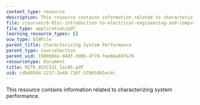 ```yaml
---
content_type: resource
description: This resource contains information related to characterizing system performance.
file: /courses/6-01sc-introduction-to-electrical-engineering-and-computer-science-i-spring-2011/cdbd856422172e40716f570654b5ec4c_MIT6_01SCS11_lec05.pdf
file_type: application/pdf
learning_resource_types: []
ocw_type: OCWFile
parent_title: Characterizing System Performance
parent_type: CourseSection
parent_uid: 1900980a-94df-dd0b-4f70-fee6ba697a76
resourcetype: Document
title: MIT6_01SCS11_lec05.pdf
uid: cdbd8564-2217-2e40-716f-570654b5ec4c
---
```

This resource contains information related to characterizing system performance.

